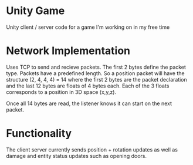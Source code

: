 # Unity Game
Unity client / server code for a game I'm working on in my free time

# Network Implementation
Uses TCP to send and recieve packets. The first 2 bytes define the packet type. Packets have a predefined length.
So a position packet will have the structure (2, 4, 4, 4) = 14 where the first 2 bytes are the packet declaration and the last 12
bytes are floats of 4 bytes each. Each of the 3 floats corresponds to a position in 3D space (x,y,z).

Once all 14 bytes are read, the listener knows it can start on the next packet.


# Functionality
The client server currently sends position + rotation updates as well as damage and entity status updates such as opening doors.
